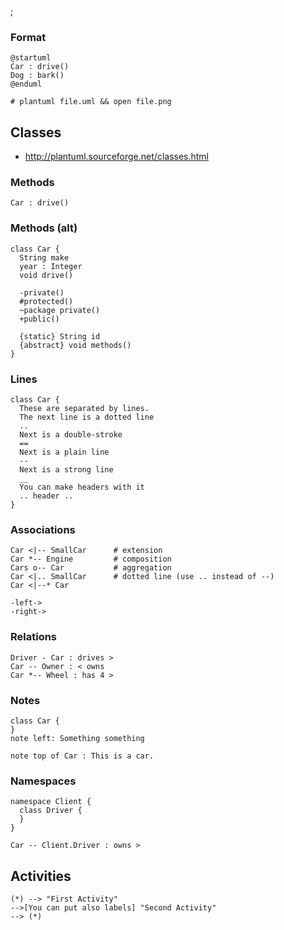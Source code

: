 ;

### Format

    @startuml
    Car : drive()
    Dog : bark()
    @enduml

    # plantuml file.uml && open file.png

Classes
-------

-   http://plantuml.sourceforge.net/classes.html

### Methods

    Car : drive()

### Methods (alt)

    class Car {
      String make
      year : Integer
      void drive()

      -private()
      #protected()
      ~package private()
      +public()

      {static} String id
      {abstract} void methods()
    }

### Lines

    class Car {
      These are separated by lines.
      The next line is a dotted line
      ..
      Next is a double-stroke
      ==
      Next is a plain line
      --
      Next is a strong line
      __
      You can make headers with it
      .. header ..
    }

### Associations

    Car <|-- SmallCar      # extension
    Car *-- Engine         # composition
    Cars o-- Car           # aggregation
    Car <|.. SmallCar      # dotted line (use .. instead of --)
    Car <|--* Car

    -left->
    -right->

### Relations

    Driver - Car : drives >
    Car -- Owner : < owns
    Car *-- Wheel : has 4 >

### Notes

    class Car {
    }
    note left: Something something

    note top of Car : This is a car.

### Namespaces

    namespace Client {
      class Driver {
      }
    }

    Car -- Client.Driver : owns >

Activities
----------

    (*) --> "First Activity"
    -->[You can put also labels] "Second Activity"
    --> (*)
